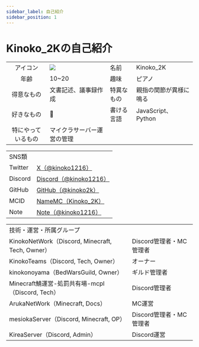 ```yaml
---
sidebar_label: 自己紹介
sidebar_position: 1
---
```


# Kinoko_2Kの自己紹介

|  |  |  |  |
| :-: | - | - | - |
| アイコン | ![](https://s.namemc.com/2d/skin/face.png?id=1af5bfc0b703c50c&scale=4) | 名前 | Kinoko_2K |
| 年齢 | 10~20 | 趣味 | ピアノ |
| 得意なもの | 文書記述、議事録作成 | 特異なもの | 親指の関節が異様に鳴る |
| 好きなもの | 🍄 | 書ける言語 | JavaScript、Python |
| 特にやっているもの | マイクラサーバー運営の管理 |  |  |

|  |  |
| - | - |
| SNS類 |  |
| Twitter | [X（@kinoko1216）](https://twitter.com/kinoko1216) |
| Discord | [Discord（@kinoko1216）](https://discord.com/users/925245386568896564) |
| GitHub | [GitHub（@kinoko2k）](https://github.com/kinoko2k/) |
| MCID | [NameMC（Kinoko_2K）](https://ja.namemc.com/profile/Kinoko_2K) |
| Note | [Note（@kinoko1216）](https://note.com/kinoko1216) |

|  |  |
| - | - |
| 技術・運営・所属グループ |  |
| KinokoNetWork（Discord, Minecraft, Tech, Owner） | Discord管理者・MC管理者 |
| KinokoTeams（Discord, Tech, Owner） | オーナー |
| kinokonoyama（BedWarsGuild, Owner） | ギルド管理者 |
| Minecraft鯖運営-処罰共有場-mcpl（Discord, Tech） | Discord管理者 |
| ArukaNetWork（Minecraft, Docs） | MC運営 |
| mesiokaServer（Discord, Minecraft, OP） | Discord管理者・MC管理者 |
| KireaServer（Discord, Admin） | Discord運営 |